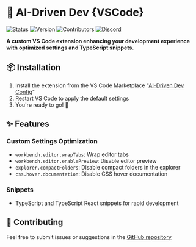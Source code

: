 # 🧩 AI-Driven Dev {VSCode}

![Status](https://img.shields.io/badge/status-active-brightgreen)
![Version](https://img.shields.io/badge/version-1.0.0-blue)
![Contributors](https://img.shields.io/badge/contributors-welcome-orange)
[![Discord](https://img.shields.io/discord/1173363373115723796?color=7289da&label=discord&logo=discord&logoColor=white)](https://bit.ly/alexsoyes-discord)

**A custom VS Code extension enhancing your development experience with optimized settings and TypeScript snippets.**

## 📦 Installation

1. Install the extension from the VS Code Marketplace "[AI-Driven Dev Config](https://marketplace.visualstudio.com/items?itemName=AI-Driven-Dev.ai-driven-dev)"
2. Restart VS Code to apply the default settings
3. You're ready to go! 🚀

## ✨ Features

### Custom Settings Optimization

- `workbench.editor.wrapTabs`: Wrap editor tabs
- `workbench.editor.enablePreview`: Disable editor preview
- `explorer.compactFolders`: Disable compact folders in the explorer
- `css.hover.documentation`: Disable CSS hover documentation

### Snippets

- TypeScript and TypeScript React snippets for rapid development

## 🤝 Contributing

Feel free to submit issues or suggestions in the [GitHub repository](https://github.com/ai-driven-dev/vscode)
